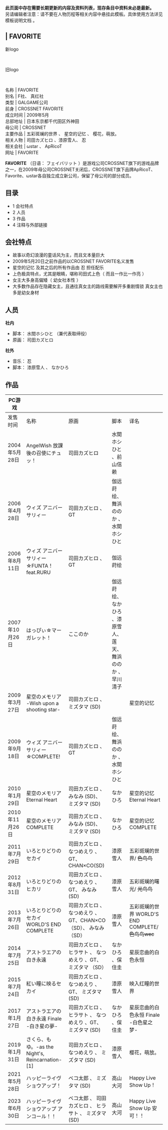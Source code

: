 **此页面中存在需要长期更新的内容及资料列表，现存条目中资料未必是最新。**  
另请编辑者注意：请不要在人物历程等相关内容中悬挂此模板。具体使用方法详见  模板说明文档  。

|  FAVORITE  
---  
  
新logo

</br>

旧logo

</br>  
  
名称  |  FAVORITE   
别名  |  F社、  真红社   
类型  |  GALGAME公司   
前身  |  CROSSNET FAVORITE   
成立时间  |  2009年5月   
总部地址  |  日本东京都千代田区外神田   
母公司  |  CROSSNET   
主要作品  |  五彩斑斓的世界  、  星空的记忆  、  樱花，萌放。   
相关人物  |  司田カズヒロ  、漆原雪人、  忍   
相关会社  |  ωstar  、  ApRicoT   
网址  |  FAVORITE   
  
**FAVORITE** （日语：  フェイバリット
）是游戏公司CROSSNET旗下的游戏品牌之一，在2009年母公司CROSSNET关闭后，CROSSNET旗下品牌ApRicoT、Favorite、ωstar各自独立成立新公司，保留了母公司的部分成员。

##  目录

  * 1  会社特点 
  * 2  人员 
  * 3  作品 
  * 4  注释与外部链接 

##  会社特点

  * 故事以奇幻浪漫的童话风为主，而且文本量巨大 
  * 2009年5月20日之前作品的以CROSSNET FAVORITE名义发售 
  * 星空的记忆  及其之后的所有作品由  忍  担任配乐 
  * 上色极具特点，尤其是眼睛，堪称司田式上色（  而且一作比一作亮  ） 
  * 女主大多身高偏矮（  幼女社本性  ） 
  * 大多数作品存在隐藏女主，且通往真女主的路线需要解开多重剧情锁  真女主也多是幼女身材 

##  人员

**社内**

  * 脚本：  水間ホシひと  （兼代表取缔役） 
  * 原画：  司田カズヒロ 

**社外**

  * 音乐：  忍 
  * 脚本：  漆原雪人  、  なかひろ 

##  作品

|  PC游戏  |||||
|---|---|---|---|---|
|发售时间  |  名称  |  原画  |  脚本  |  译名   |
|2004年5月28日  |  AngelWish 放課後の召使にチュッ！  |  司田カズヒロ  |  水間ホシひと  、前山信赖  |   |
|2006年4月28日  |  ウィズ アニバーサリィー  |  司田カズヒロ  、GT  |  伽远莳绘、  舞浜ののか  、  水間ホシひと  |   |
|2006年8月11日  |  ウィズ アニバーサリィー☆FUNTA！ feat.RURU  |  司田カズヒロ  、GT  |  伽远莳绘  |   |
|2007年10月26日  |  はっぴぃ☆マーガレット！  |  ここのか  |  伽远莳绘、  なかひろ  、漆原雪人、莲天、  舞浜ののか  、早川清子  |   |
|2009年3月27日  |  星空のメモリア -Wish upon a shooting star-  |  司田カズヒロ  、  ミズタマ  (SD)  |  |  星空的记忆   |
|2009年9月18日  |  ウィズ アニバーサリィー☆COMPLETE!  |  司田カズヒロ  、GT  |  伽远莳绘、  舞浜ののか  、  水間ホシひと  |   |
|2010年1月29日  |  星空のメモリア Eternal Heart  |  司田カズヒロ  、  みなみ  (SD)、  ミズタマ  (SD)  |  なかひろ  |  星空的记忆 Eternal Heart   |
|2010年11月26日  |  星空のメモリア COMPLETE  |  司田カズヒロ  、  みなみ  (SD)、  ミズタマ  (SD)  |  なかひろ  |  星空的记忆COMPLETE   |
|2011年7月29日  |  いろとりどりのセカイ  |  司田カズヒロ  、  なつめえり  、GT、CHAN×CO(SD)  |  漆原雪人  |  五彩斑斓的世界/ ~~色鸟鸟~~  |
|2012年8月31日  |  いろとりどりのヒカリ  |  司田カズヒロ  、  なつめえり  、GT、  みなみ  (SD)  |  漆原雪人  |  五彩斑斓的曙光/ ~~光鸟鸟~~  |
|2013年7月26日  |  いろとりどりのセカイ WORLD'S END COMPLETE  |  司田カズヒロ  、  なつめえり  、GT、CHAN×CO（SD）、  みなみ  （SD）  |  漆原雪人  |  五彩斑斓的世界 WORLD'S END COMPLETE/ ~~色鸟鸟wec~~  |
|2014年7月25日  |  アストラエアの白き永遠  |  司田カズヒロ  、  ヒラサト  、  なつめえり  、GT、  ミズタマ  （SD）  |  なかひろ  、保住圭  |  星辰恋曲的白色永恒   |
|2015年7月24日  |  紅い瞳に映るセカイ  |  司田カズヒロ  、  なつめえり  、GT、  ミズタマ  (SD)  |  漆原雪人  |  映入红瞳的世界   |
|2017年1月27日  |  アストラエアの白き永遠 Finale -白き星の夢-  |  司田カズヒロ  、  ヒラサト  、  なつめえり  、GT、  ミズタマ  (SD)  |  なかひろ  、保住圭  |  星辰恋曲的白色永恒 Finale -白色星之梦-   |
|2019年1月31日  |  さくら、もゆ。-as the Night's, Reincarnation-  [1]  |  司田カズヒロ  、  なつめえり  、  ミズタマ  (SD)  |  漆原雪人  |  樱花，萌放。   |
|2021年5月28日  |  ハッピーライヴ ショウアップ！  |  ベコ太郎  、  ミズタマ  (SD)  |  高山大河  |  Happy Live Show Up！   |
|2023年6月30日  |  ハッピーライヴ ショウアップ アンコール！！  |  ベコ太郎  、  司田カズヒロ  、  ヒラサト  、  ミズタマ  (SD)  |  高山大河  |  Happy Live Show Up 安可！！   |
  